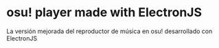 # osu! player made with ElectronJS
La versión mejorada del reproductor de música en osu! desarrollado con ElectronJS